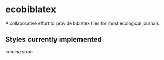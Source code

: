 # ecobiblatex

A collaborative effort to provide biblatex files for most ecological journals

## Styles currently implemented

*coming soon*